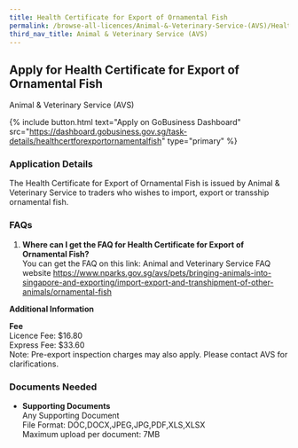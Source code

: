 ```yaml
---
title: Health Certificate for Export of Ornamental Fish
permalink: /browse-all-licences/Animal-&-Veterinary-Service-(AVS)/Health-Certificate-for-Export-of-Ornamental-Fish
third_nav_title: Animal & Veterinary Service (AVS)
---
```


## Apply for Health Certificate for Export of Ornamental Fish

Animal & Veterinary Service (AVS)

{% include button.html text="Apply on GoBusiness Dashboard" src="https://dashboard.gobusiness.gov.sg/task-details/healthcertforexportornamentalfish" type="primary" %}

<H3>Application Details</H3>

<p>The Health Certificate for Export of Ornamental Fish is issued by Animal & Veterinary Service to traders who wishes to import, export or transship ornamental fish.</p>

<h3>FAQs</h3>
<ol>
    <li>
        <strong>Where can I get the FAQ for Health Certificate for Export of Ornamental Fish?</strong>
        <br>You can get the FAQ on this link: Animal and Veterinary Service FAQ website <a href="https://www.nparks.gov.sg/avs/pets/bringing-animals-into-singapore-and-exporting/import-export-and-transhipment-of-other-animals/ornamental-fish" target="_blank" rel="noopener">https://www.nparks.gov.sg/avs/pets/bringing-animals-into-singapore-and-exporting/import-export-and-transhipment-of-other-animals/ornamental-fish</a>
    </li>
</ol>

<strong>Additional Information</strong>

<p>
    <strong>Fee</strong>
    <br>Licence Fee: $16.80
    <br>Express Fee: $33.60
    <br>Note: Pre-export inspection charges may also apply. Please contact AVS for clarifications.
</p>

<H3>Documents Needed</H3>

<ul>
    <li>
        <strong>Supporting Documents</strong>
        <br>Any Supporting Document
        <br>File Format: DOC,DOCX,JPEG,JPG,PDF,XLS,XLSX
        <br>Maximum upload per document: 7MB
    </li>
</ul>
